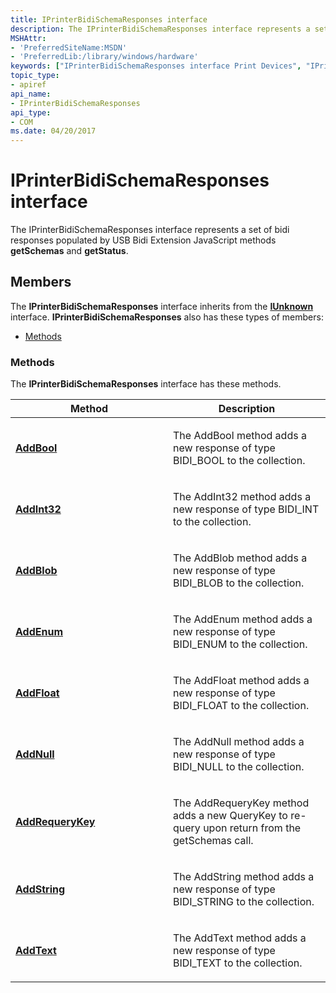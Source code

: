```yaml
---
title: IPrinterBidiSchemaResponses interface
description: The IPrinterBidiSchemaResponses interface represents a set of bidi responses populated by USB Bidi Extension JavaScript methods getSchemas and getStatus.
MSHAttr:
- 'PreferredSiteName:MSDN'
- 'PreferredLib:/library/windows/hardware'
keywords: ["IPrinterBidiSchemaResponses interface Print Devices", "IPrinterBidiSchemaResponses interface Print Devices , described"]
topic_type:
- apiref
api_name:
- IPrinterBidiSchemaResponses
api_type:
- COM
ms.date: 04/20/2017
---
```


# IPrinterBidiSchemaResponses interface

The IPrinterBidiSchemaResponses interface represents a set of bidi responses populated by USB Bidi Extension JavaScript methods **getSchemas** and **getStatus**.

## Members

The **IPrinterBidiSchemaResponses** interface inherits from the [**IUnknown**](/windows/win32/api/unknwn/nn-unknwn-iunknown) interface. **IPrinterBidiSchemaResponses** also has these types of members:

-   [Methods](#methods)

### Methods

The **IPrinterBidiSchemaResponses** interface has these methods.

<table>
<colgroup>
<col width="50%" />
<col width="50%" />
</colgroup>
<thead>
<tr class="header">
<th>Method</th>
<th>Description</th>
</tr>
</thead>
<tbody>
<tr class="odd">
<td><a href="iprinterbidischemaresponses--addbool.md" data-raw-source="[&lt;strong&gt;AddBool&lt;/strong&gt;](iprinterbidischemaresponses--addbool.md)"><strong>AddBool</strong></a></td>
<td><p>The AddBool method adds a new response of type BIDI_BOOL to the collection.</p></td>
</tr>
<tr class="even">
<td><a href="iprinterbidischemaresponses--addint32.md" data-raw-source="[&lt;strong&gt;AddInt32&lt;/strong&gt;](iprinterbidischemaresponses--addint32.md)"><strong>AddInt32</strong></a></td>
<td><p>The AddInt32 method adds a new response of type BIDI_INT to the collection.</p></td>
</tr>
<tr class="odd">
<td><a href="iprinterbidischemaresponses-addblob.md" data-raw-source="[&lt;strong&gt;AddBlob&lt;/strong&gt;](iprinterbidischemaresponses-addblob.md)"><strong>AddBlob</strong></a></td>
<td><p>The AddBlob method adds a new response of type BIDI_BLOB to the collection.</p></td>
</tr>
<tr class="even">
<td><a href="iprinterbidischemaresponses-addenum.md" data-raw-source="[&lt;strong&gt;AddEnum&lt;/strong&gt;](iprinterbidischemaresponses-addenum.md)"><strong>AddEnum</strong></a></td>
<td><p>The AddEnum method adds a new response of type BIDI_ENUM to the collection.</p></td>
</tr>
<tr class="odd">
<td><a href="iprinterbidischemaresponses-addfloat.md" data-raw-source="[&lt;strong&gt;AddFloat&lt;/strong&gt;](iprinterbidischemaresponses-addfloat.md)"><strong>AddFloat</strong></a></td>
<td><p>The AddFloat method adds a new response of type BIDI_FLOAT to the collection.</p></td>
</tr>
<tr class="even">
<td><a href="iprinterbidischemaresponses-addnull.md" data-raw-source="[&lt;strong&gt;AddNull&lt;/strong&gt;](iprinterbidischemaresponses-addnull.md)"><strong>AddNull</strong></a></td>
<td><p>The AddNull method adds a new response of type BIDI_NULL to the collection.</p></td>
</tr>
<tr class="odd">
<td><a href="iprinterbidischemaresponses-addrequerykey.md" data-raw-source="[&lt;strong&gt;AddRequeryKey&lt;/strong&gt;](iprinterbidischemaresponses-addrequerykey.md)"><strong>AddRequeryKey</strong></a></td>
<td><p>The AddRequeryKey method adds a new QueryKey to re-query upon return from the getSchemas call.</p></td>
</tr>
<tr class="even">
<td><a href="iprinterbidischemaresponses-addstring.md" data-raw-source="[&lt;strong&gt;AddString&lt;/strong&gt;](iprinterbidischemaresponses-addstring.md)"><strong>AddString</strong></a></td>
<td><p>The AddString method adds a new response of type BIDI_STRING to the collection.</p></td>
</tr>
<tr class="odd">
<td><a href="iprinterbidischemaresponses-addtext.md" data-raw-source="[&lt;strong&gt;AddText&lt;/strong&gt;](iprinterbidischemaresponses-addtext.md)"><strong>AddText</strong></a></td>
<td><p>The AddText method adds a new response of type BIDI_TEXT to the collection.</p></td>
</tr>
</tbody>
</table>
